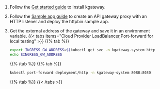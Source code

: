 1. Follow the [Get started guide](/docs/quickstart/) to install kgateway.

2. Follow the [Sample app guide](/docs/operations/sample-app/) to create an API gateway proxy with an HTTP listener and deploy the httpbin sample app.

3. Get the external address of the gateway and save it in an environment variable.
   {{< tabs items="Cloud Provider LoadBalancer,Port-forward for local testing" >}}
   {{% tab %}}
   ```sh
   export INGRESS_GW_ADDRESS=$(kubectl get svc -n kgateway-system http -o jsonpath="{.status.loadBalancer.ingress[0]['hostname','ip']}")
   echo $INGRESS_GW_ADDRESS  
   ```
   {{% /tab %}}
   {{% tab  %}}
   ```sh
   kubectl port-forward deployment/http -n kgateway-system 8080:8080
   ```
   {{% /tab %}}
   {{< /tabs >}}